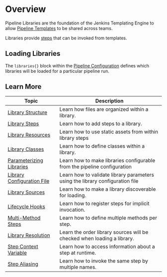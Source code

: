 # Overview

Pipeline Libraries are the foundation of the Jenkins Templating Engine to allow [Pipeline Templates](../pipeline-templates/pipeline-templates.md) to be shared across teams.

Libraries provide [steps](../pipeline-primitives/steps.md) that can be invoked from templates. 

## Loading Libraries

The `libraries{}` block within the [Pipeline Configuration](../pipeline-configuration/pipeline-configuration.md) defines which libraries will be loaded for a particular pipeline run.

## Learn More

| Topic                                                         | Description                                                                   |
|---------------------------------------------------------------|-------------------------------------------------------------------------------|
| [Library Structure](./library-structure.md)                   | Learn how files are organized within a library.                               |
| [Library Steps](./library-steps.md)                           | Learn how to add steps to a library.                                          |
| [Library Resources](./library-resources.md)                   | Learn how to use static assets from within library steps                      |
| [Library Classes](./library-classes.md)                       | Learn how to define classes within a library.                                 |
| [Parameterizing Libraries](./parameterizing-libraries.md)     | Learn how to make libraries configurable from the pipeline configuration      |
| [Library Configuration File](./library-configuration-file.md) | Learn how to validate library parameters using the library configuration file |
| [Library Sources](./library-source.md)                        | Learn how to make a library discoverable for loading.                         |
| [Lifecycle Hooks](./lifecycle-hooks.md)                       | Learn how to register steps for implicit invocation.                          |
| [Multi-Method Steps](./multi-method-steps.md)                 | Learn how to define multiple methods per step.                                |
| [Library Resolution](./library-resolution.md)                 | Learn the order library sources will be checked when loading a library.       |
| [Step Context Variable](./step-context-variable.md)           | Learn how to access information about a step at runtime.                      |
| [Step Aliasing](./step-aliasing.md)                           | Learn how to invoke the same step by multiple names.                          |